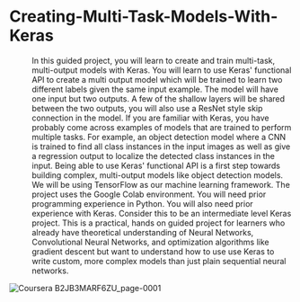# Creating-Multi-Task-Models-With-Keras

<dir className='Bold'>
  In this guided project, you will learn to create and train multi-task,
 multi-output models with Keras. You will learn to use Keras' functional API
 to create a multi output model which will be trained to learn two different labels
 given the same input example. The model will have one input but two outputs.
 A few of the shallow layers will be shared between the two outputs, you will also
 use a ResNet style skip connection in the model. If you are familiar with Keras,
 you have probably come across examples of models that are trained to perform multiple tasks.
 For example, an object detection model where a CNN is trained to find all class instances
 in the input images as well as give a regression output to localize the detected class instances in the input.
 Being able to use Keras' functional API is a first step towards building complex,
 multi-output models like object detection models. We will be using TensorFlow as our machine learning framework.
 The project uses the Google Colab environment. You will need prior programming experience in Python.
 You will also need prior experience with Keras. Consider this to be an intermediate level Keras project. 
 This is a practical, hands on guided project for learners who already have theoretical understanding of Neural Networks,
 Convolutional Neural Networks, and optimization algorithms like gradient descent
 but want to understand how to use use Keras to write custom, more complex models than just plain sequential neural networks.
</dir>

![Coursera B2JB3MARF6ZU_page-0001](https://github.com/BouhachemAhmed/Creating-Multi-Task-Models-With-Keras/assets/61451186/a1e385f0-a36a-4b39-9c1b-db63db719996)


